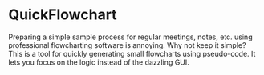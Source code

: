 # QuickFlowchart
Preparing a simple sample process for regular meetings, notes, etc. using professional flowcharting software is annoying. Why not keep it simple? This is a tool for quickly generating small flowcharts using pseudo-code. It lets you focus on the logic instead of the dazzling GUI.
